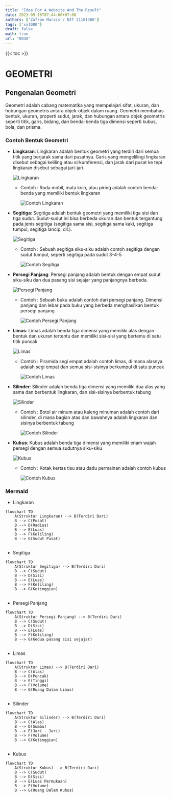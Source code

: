 ```yaml
---
title: "Idea For A Website And The Result"
date: 2023-09-18T07:44:00+07:00
authors: ['Zafran Marvis / NIT 21181300']
tags: ['xx1000']
draft: false
math: true
url: "0048"
---
```

{{< toc >}}

# GEOMETRI

## Pengenalan Geometri
Geometri adalah cabang matematika yang mempelajari sifat, ukuran, dan hubungan geometris antara objek-objek dalam ruang. 
Geometri membahas bentuk, ukuran, properti sudut, jarak, dan hubungan antara objek geometris seperti titik, garis, bidang, dan benda-benda tiga dimensi seperti kubus, bola, dan prisma.


### Contoh Bentuk Geometri

+ **Lingkaran**: Lingkaran adalah bentuk geometri yang terdiri dari semua titik yang berjarak sama dari pusatnya. Garis yang mengelilingi lingkaran disebut sebagai keliling atau sirkumferensi, dan jarak dari pusat ke tepi lingkaran disebut sebagai jari-jari.

	![Lingkaran](https://i.pinimg.com/564x/e5/89/ea/e589ea36b034a6885229d832f54da7c3.jpg)
	
	- Contoh : Roda mobil, mata koin, atau piring adalah contoh benda-benda yang memiliki bentuk lingkaran
		
		![Contoh Lingkaran](https://i2.wp.com/nurfasta.com/wp-content/uploads/2019/09/Benda-Berbentuk-Lingkaran.jpg)
		

+ **Segitiga**: Segitiga adalah bentuk geometri yang memiliki tiga sisi dan tiga sudut. Sudut-sudut ini bisa berbeda ukuran dan bentuk tergantung pada jenis segitiga (segitiga sama sisi, segitiga sama kaki, segitiga tumpul, segitiga lancip, dll.).

	![Segitiga](https://i.pinimg.com/564x/7a/36/a1/7a36a10c87e3683572c2294deae090a0.jpg)
	
	- Contoh : Sebuah segitiga siku-siku adalah contoh segitiga dengan sudut tumpul, seperti segitiga pada sudut 3-4-5
	
		![Contoh Segitiga](https://i0.wp.com/lh3.googleusercontent.com/-KnQzEpKNGLE/WxJn4L2Z_MI/AAAAAAAAHnw/2POEcoeXakcfyekvefeQ4KfxXeRRgKBmwCLcBGAs/s1600/Benda%2BBerbentuk%2BSegitiga.png)
		
	
+ **Persegi Panjang**: Persegi panjang adalah bentuk dengan empat sudut siku-siku dan dua pasang sisi sejajar yang panjangnya berbeda.

	![Persegi Panjang](https://2.bp.blogspot.com/-39dSM5pfibc/XMUyyLyEzzI/AAAAAAAABD8/fZNpu4pjYeoxKm60NrCu1v8iDNQIRRRdQCLcBGAs/s1600/persegi%2Bpanjang.png)
	
	- Contoh :  Sebuah buku adalah contoh dari persegi panjang. Dimensi panjang dan lebar pada buku yang berbeda menghasilkan bentuk persegi panjang
		
		![Contoh Persegi Panjang](https://1.bp.blogspot.com/-aEHSK6OBSIU/XpwKQAKO1II/AAAAAAAAA7U/jProncdbH2UfByzgoS0Ee3bNa6u4JsbYQCLcBGAsYHQ/s1600/persegi%2BPANJANG.jpg)
		

+ **Limas**:  Limas adalah benda tiga dimensi yang memiliki alas dengan bentuk dan ukuran tertentu dan memiliki sisi-sisi yang bertemu di satu titik puncak

	![Limas](https://rumushitung.com/wp-content/uploads/2015/02/macam-macam-bentuk-limas.png)
	
	- Contoh : Piramida segi empat adalah contoh limas, di mana alasnya adalah segi empat dan semua sisi-sisinya berkumpul di satu puncak
	
		![Contoh Limas](https://2.bp.blogspot.com/-mZXNneBmF8E/WB2Kxfpg27I/AAAAAAAAAG0/fdrcUUT32-MiXc-Gk3npaal1gggfAs-3wCLcB/s1600/piramida.jpg)
		
	
+ **Silinder**: Silinder adalah benda tiga dimensi yang memiliki dua alas yang sama dan berbentuk lingkaran, dan sisi-sisinya berbentuk tabung

	![Silinder](https://4.bp.blogspot.com/-Qqy_8ROvM-Y/VMz-qxn27MI/AAAAAAAAAQ4/d9tHO9ngfZw/s1600/Tabung.png)
	
	- Contoh :  Botol air minum atau kaleng minuman adalah contoh dari silinder, di mana bagian atas dan bawahnya adalah lingkaran dan sisinya berbentuk tabung
		
		![Contoh Silinder](https://1.bp.blogspot.com/-boVk-PoyATc/T3gaNCsKWfI/AAAAAAAAABE/_YS8_X52SxE/s1600/SILINDER.png)
		

+ **Kubus**:  Kubus adalah benda tiga dimensi yang memiliki enam wajah persegi dengan semua sudutnya siku-siku

	![Kubus](https://2.bp.blogspot.com/-5iSnstmQKF0/UEM-h2VT9MI/AAAAAAAAAL0/LIJ7QRYzmN0/s1600/kubus.JPG)
	
	- Contoh : Kotak kertas tisu atau dadu permainan adalah contoh kubus
	
		![Contoh Kubus](https://i.ytimg.com/vi/7zX1BJksLg0/maxresdefault.jpg)
	
	
### Mermaid

+ Lingkaran
```mermaid
flowchart TD
    A(Struktur Lingkaran) --> B(Terdiri Dari)
    B --> C(Pusat)
    B --> D(Radius)
    B --> E(Luas)
    B --> F(Keliling)
	B --> G(Sudut Pusat)
	
```

+ Segitiga
```mermaid
flowchart TD
    A(Struktur Segitiga) --> B(Terdiri Dari)
    B --> C(Sudut)
    B --> D(Sisi)
    B --> E(Luas)
    B --> F(Keliling)
	B --> G(Ketinggian)
	
```

+ Persegi Panjang
```mermaid
flowchart TD
    A(Struktur Persegi Panjang) --> B(Terdiri Dari)
    B --> C(Sudut)
    B --> D(Sisi)
    B --> E(Luas)
    B --> F(Keliling)
	B --> G(Kedua pasang sisi sejajar)
	
```

+ Limas
```mermaid
flowchart TD
    A(Struktur Limas) --> B(Terdiri Dari)
    B --> C(Alas)
    B --> D(Puncak)
    B --> E(Tinggi)
    B --> F(Volume)
	B --> G(Ruang Dalam Limas)
	
```

+ Silinder
```mermaid
flowchart TD
    A(Struktur Silinder) --> B(Terdiri Dari)
    B --> C(Alas)
    B --> D(Sumbu)
    B --> E(Jari - Jari)
    B --> F(Volume)
	B --> G(Ketinggian)
	
```

+ Kubus
```mermaid
flowchart TD
    A(Struktur Kubus) --> B(Terdiri Dari)
    B --> C(Sudut)
    B --> D(Sisi)
    B --> E(Luas Permukaan)
    B --> F(Volume)
	B --> G(Ruang Dalam Kubus)
	
```
